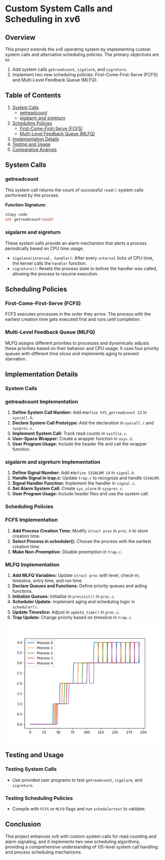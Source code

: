 # Custom System Calls and Scheduling in xv6

## Overview

This project extends the xv6 operating system by implementing custom system calls and alternative scheduling policies. The primary objectives are to:

1. Add system calls `getreadcount`, `sigalarm`, and `sigreturn`.
2. Implement two new scheduling policies: First-Come-First-Serve (FCFS) and Multi-Level Feedback Queue (MLFQ).

## Table of Contents

1. [System Calls](https://www.notion.so/readme-35ffae54a1044368b3c7634c4d4b6e17?pvs=21)
    - [getreadcount](https://www.notion.so/readme-35ffae54a1044368b3c7634c4d4b6e17?pvs=21)
    - [sigalarm and sigreturn](https://www.notion.so/readme-35ffae54a1044368b3c7634c4d4b6e17?pvs=21)
2. [Scheduling Policies](https://www.notion.so/readme-35ffae54a1044368b3c7634c4d4b6e17?pvs=21)
    - [First-Come-First-Serve (FCFS)](https://www.notion.so/readme-35ffae54a1044368b3c7634c4d4b6e17?pvs=21)
    - [Multi-Level Feedback Queue (MLFQ)](https://www.notion.so/readme-35ffae54a1044368b3c7634c4d4b6e17?pvs=21)
3. [Implementation Details](https://www.notion.so/readme-35ffae54a1044368b3c7634c4d4b6e17?pvs=21)
4. [Testing and Usage](https://www.notion.so/readme-35ffae54a1044368b3c7634c4d4b6e17?pvs=21)
5. [Comparative Analysis](https://www.notion.so/readme-35ffae54a1044368b3c7634c4d4b6e17?pvs=21)

## System Calls

### getreadcount

This system call returns the count of successful `read()` system calls performed by the process.

**Function Signature:**

```c
cCopy code
int getreadcount(void)

```

### sigalarm and sigreturn

These system calls provide an alarm mechanism that alerts a process periodically based on CPU time usage.

- `sigalarm(interval, handler)`: After every `interval` ticks of CPU time, the kernel calls the `handler` function.
- `sigreturn()`: Resets the process state to before the handler was called, allowing the process to resume execution.

## Scheduling Policies

### First-Come-First-Serve (FCFS)

FCFS executes processes in the order they arrive. The process with the earliest creation time gets executed first and runs until completion.

### Multi-Level Feedback Queue (MLFQ)

MLFQ assigns different priorities to processes and dynamically adjusts these priorities based on their behavior and CPU usage. It uses four priority queues with different time slices and implements aging to prevent starvation.

## Implementation Details

### System Calls

### getreadcount Implementation

1. **Define System Call Number:** Add `#define SYS_getreadcount 22` in `syscall.h`.
2. **Declare System Call Prototype:** Add the declaration in `syscall.c` and `sysproc.c`.
3. **Implement System Call:** Track read counts in `sysfile.c`.
4. **User-Space Wrapper:** Create a wrapper function in `usys.S`.
5. **User Program Usage:** Include the header file and call the wrapper function.

### sigalarm and sigreturn Implementation

1. **Define Signal Number:** Add `#define SIGALRM 14` in `signal.h`.
2. **Handle Signal in trap.c:** Update `trap.c` to recognize and handle `SIGALRM`.
3. **Signal Handler Function:** Implement the handler in `signal.c`.
4. **Set Alarm System Call:** Create `sys_alarm` in `sysproc.c`.
5. **User Program Usage:** Include header files and use the system call.

### Scheduling Policies

### FCFS Implementation

1. **Add Process Creation Time:** Modify `struct proc` in `proc.h` to store creation time.
2. **Select Process in scheduler():** Choose the process with the earliest creation time.
3. **Make Non-Preemptive:** Disable preemption in `trap.c`.

### MLFQ Implementation

1. **Add MLFQ Variables:** Update `struct proc` with level, check-in, timeslice, entry time, and run time.
2. **Declare Queues and Functions:** Define priority queues and aiding functions.
3. **Initialize Queues:** Initialize in `procinit()` in `proc.c`.
4. **Scheduler Update:** Implement aging and scheduling logic in `scheduler()`.
5. **Update Timeslice:** Adjust in `update_time()` in `proc.c`.
6. **Trap Update:** Change priority based on timeslice in `trap.c`.

![Alt text](https://github.com/rathee-19/Custom-System-Calls-and-Scheduling-in-xv6/blob/main/mlfq_plot.png)

## Testing and Usage

### Testing System Calls

- Use provided user programs to test `getreadcount`, `sigalarm`, and `sigreturn`.

### Testing Scheduling Policies

- Compile with `FCFS` or `MLFQ` flags and run `schedulertest` to validate.

## Conclusion

This project enhances xv6 with custom system calls for read counting and alarm signaling, and it implements two new scheduling algorithms, providing a comprehensive understanding of OS-level system call handling and process scheduling mechanisms.